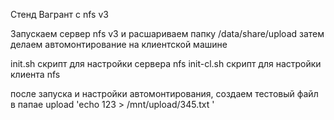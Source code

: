Стенд Вагрант с nfs v3

Запускаем сервер nfs v3 и расшариваем папку /data/share/upload затем делаем автомонтирование на клиентской машине

init.sh скрипт для настройки сервера nfs
init-cl.sh скрипт для настройки клиента nfs

после запуска и настройки автомонтирования, создаем тестовый файл в папае upload
'echo 123 > /mnt/upload/345.txt
'
